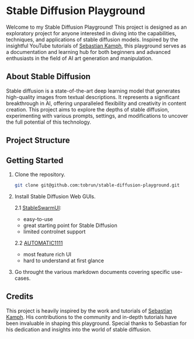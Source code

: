 # Stable Diffusion Playground

Welcome to my Stable Diffusion Playground! This project is designed as an exploratory project for anyone interested in diving into the capabilities, techniques, and applications of stable diffusion models. Inspired by the insightful YouTube tutorials of [Sebastian Kamph](https://www.youtube.com/@sebastiankamph), this playground serves as a documentation and learning hub for both beginners and advanced enthusiasts in the field of AI art generation and manipulation.

## About Stable Diffusion

Stable diffusion is a state-of-the-art deep learning model that generates high-quality images from textual descriptions. It represents a significant breakthrough in AI, offering unparalleled flexibility and creativity in content creation. This project aims to explore the depths of stable diffusion, experimenting with various prompts, settings, and modifications to uncover the full potential of this technology.

## Project Structure

## Getting Started

1. Clone the repository.

    ```bash
    git clone git@github.com:tobrun/stable-diffusion-playground.git
    ```

2. Install Stable Diffusion Web GUIs.

    2.1 [StableSwarmUI](https://github.com/Stability-AI/StableSwarmUI): 
    - easy-to-use
    - great starting point for Stable Diffusion
    - limited controlnet support

    2.2 [AUTOMATIC1111](https://github.com/AUTOMATIC1111/stable-diffusion-webui)
    - most feature rich UI
    - hard to understand at first glance

3. Go throught the various markdown documents covering specific use-cases.

## Credits

This project is heavily inspired by the work and tutorials of [Sebastian Kamph](https://www.youtube.com/@sebastiankamph). His contributions to the community and in-depth tutorials have been invaluable in shaping this playground. Special thanks to Sebastian for his dedication and insights into the world of stable diffusion.
